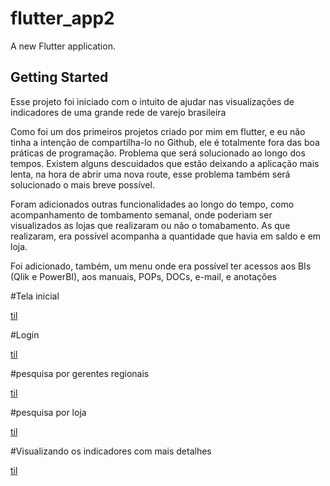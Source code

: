 # flutter_app2

A new Flutter application.

## Getting Started

Esse projeto foi iniciado com o intuito de ajudar nas visualizações de indicadores de uma grande rede de varejo  brasileira

Como foi um dos primeiros projetos criado por mim em flutter, e eu não tinha a intenção de compartilha-lo no Github, ele é totalmente fora das boa práticas de programação. Problema que será solucionado ao longo dos tempos. Existem alguns descuidados que estão deixando a aplicação mais lenta, na hora de abrir uma nova route, esse problema também será solucionado o mais breve possível. 

Foram adicionados outras funcionalidades ao longo do tempo, como acompanhamento de tombamento semanal, onde poderiam ser visualizados as lojas que realizaram ou não o tomabamento. As que realizaram, era possível acompanha a quantidade que havia em saldo e em loja.

Foi adicionado, também, um menu onde era possível ter acessos aos BIs (Qlik e PowerBI), aos manuais, POPs, DOCs, e-mail, e anotações 


#Tela inicial

[til](apresentacao/main.jpg)

#Login

[til](apresentacao/login.jpg)

#pesquisa por gerentes regionais

[til](apresentacao/regional.jpg)

#pesquisa por loja

[til](apresentacao/loja.jpg)

#Visualizando os indicadores com mais detalhes

[til](apresentacao/vendas[1].gif)
